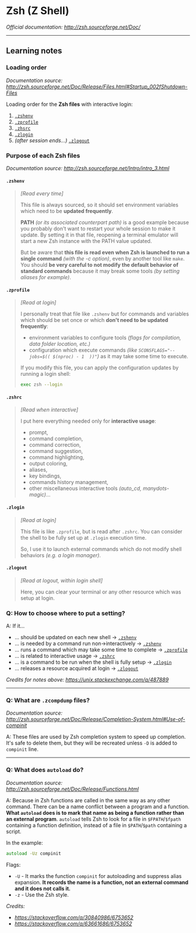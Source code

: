 # Zsh (Z Shell)

_Official documentation: http://zsh.sourceforge.net/Doc/_

---

## Learning notes

### Loading order

_Documentation source: http://zsh.sourceforge.net/Doc/Release/Files.html#Startup_002fShutdown-Files_

Loading order for the **Zsh files** with interactive login:
1. [`.zshenv`](#zshenv)
2. [`.zprofile`](#zprofile)
3. [`.zhsrc`](#zshrc)
4. [`.zlogin`](#zlogin)
5. _(after session ends...)_ [`.zlogout`](#zlogout)

### Purpose of each Zsh files

_Documentation source: http://zsh.sourceforge.net/Intro/intro_3.html_

#### `.zshenv`

> _[Read every time]_
>
> This file is always sourced, so it should set environment variables which need
> to be **updated frequently**.
>
> **PATH** _(or its associated counterpart path)_ is a good example because you
> probably don't want to restart your whole session to make it update. By
> setting it in that file, reopening a terminal emulator will start a new Zsh
> instance with the PATH value updated.
>
> But be aware that **this file is read even when Zsh is launched to run a single
> command** _(with the -c option)_, even by another tool like `make`. You should **be
> very careful to not modify the default behavior of standard commands** because it
> may break some tools _(by setting aliases for example)_.

#### `.zprofile`

> _[Read at login]_
>
> I personally treat that file like `.zshenv` but for commands and variables
> which should be set once or which **don't need to be updated frequently**:
> - environment variables to configure tools _(flags for compilation, data folder
> location, etc.)_
> - configuration which execute commands _(like `SCONSFLAGS="--jobs=$((
>   $(nproc) - 1  ))"`)_ as it may take some time to execute.
>
> If you modify this file, you can apply the configuration updates by running a
> login shell:
> ```sh
> exec zsh --login
> ```
>

#### `.zshrc`

> _[Read when interactive]_
>
> I put here everything needed only for **interactive usage**:
>
> - prompt,
> - command completion,
> - command correction,
> - command suggestion,
> - command highlighting,
> - output coloring,
> - aliases,
> - key bindings,
> - commands history management,
> - other miscellaneous interactive tools _(auto_cd, manydots-magic)_...

#### `.zlogin`

> _[Read at login]_
>
> This file is like `.zprofile`, but is read after `.zshrc`. You can consider
> the shell to be fully set up at `.zlogin` execution time.
>
> So, I use it to launch external commands which do not modify shell behaviors
> _(e.g. a login manager)_.

#### `.zlogout`

> _[Read at logout, within login shell]_
>
> Here, you can clear your terminal or any other resource which was setup at
> login.

### Q: How to choose where to put a setting?

A: If it...
- ... should be updated on each new shell -> [`.zshenv`](.zshenv)
- ... is needed by a command run non->interactively -> [`.zshenv`](.zshenv)
- ... runs a command which may take some time to complete -> [`.zprofile`](.zprofile)
- ... is related to interactive usage -> [`.zshrc`](.zshrc)
- ... is a command to be run when the shell is fully setup -> [`.zlogin`](.zlogin)
- ... releases a resource acquired at login -> [`.zlogout`](.zlogout)

_Credits for notes above: https://unix.stackexchange.com/a/487889_

---

### Q: What are `.zcompdump` files?

_Documentation source: http://zsh.sourceforge.net/Doc/Release/Completion-System.html#Use-of-compinit_

A: These files are used by Zsh completion system to speed up completion. It's
safe to delete them, but they will be recreated unless `-D` is added to
`compinit` line.

---

### Q: What does `autoload` do?

_Documentation source: http://zsh.sourceforge.net/Doc/Release/Functions.html_

A: Because in Zsh functions are called in the same way as any other command.
There can be a name conflict between a program and a function. **What
`autoload` does is to mark that name as being a function rather than an
external program**.
`autoload` tells Zsh to look for a file in `$FPATH`/`$fpath` containing a
function definition, instead of a file in `$PATH`/`$path` containing a script.

In the example:
```zsh
autoload -Uz compinit
```
Flags:
- `-U` - It marks the function `compinit` for autoloading and suppress alias
  expansion. **It records the name is a function, not an external command and
  it does not calls it.**
- `-z` - Use the Zsh style.

_Credits:_
- _https://stackoverflow.com/a/30840986/6753652_
- _https://stackoverflow.com/a/63661686/6753652_

